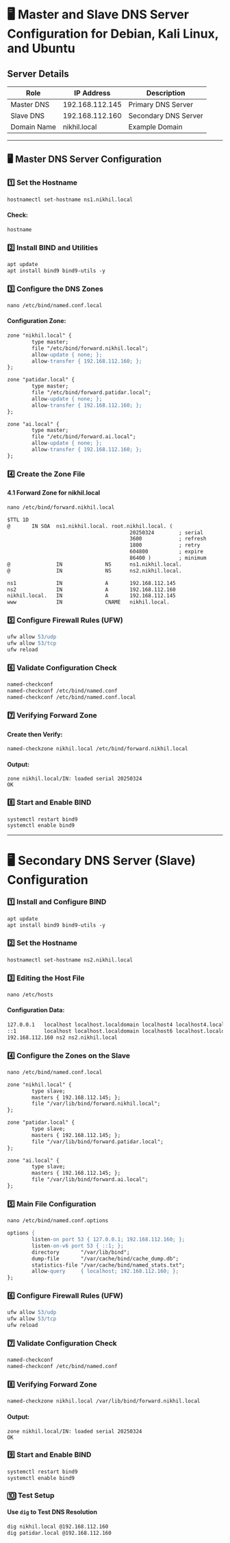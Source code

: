 
# 🖥️ **Master and Slave DNS Server Configuration for Debian, Kali Linux, and Ubuntu**  

## **Server Details**

| Role        | IP Address        | Description         |
|------------|------------------|---------------------|
| Master DNS | 192.168.112.145  | Primary DNS Server |
| Slave DNS  | 192.168.112.160  | Secondary DNS Server |
| Domain Name| nikhil.local     | Example Domain     |

---

## 🖥️ **Master DNS Server Configuration**

### 1️⃣ Set the Hostname
```apache
hostnamectl set-hostname ns1.nikhil.local
```
#### Check:
```apache
hostname
```

### 2️⃣ Install BIND and Utilities
```apache
apt update
apt install bind9 bind9-utils -y
```

### 3️⃣ Configure the DNS Zones
```apache
nano /etc/bind/named.conf.local
```

#### Configuration Zone:
```apache
zone "nikhil.local" {
        type master;
        file "/etc/bind/forward.nikhil.local";
        allow-update { none; };
        allow-transfer { 192.168.112.160; };        
};

zone "patidar.local" {
        type master;
        file "/etc/bind/forward.patidar.local";
        allow-update { none; };
        allow-transfer { 192.168.112.160; };
};

zone "ai.local" {
        type master;
        file "/etc/bind/forward.ai.local";
        allow-update { none; };
        allow-transfer { 192.168.112.160; };
};
```

### 4️⃣ Create the Zone File
#### 4.1 Forward Zone for nikhil.local
```apache
nano /etc/bind/forward.nikhil.local
```
```apache
$TTL 1D
@       IN SOA  ns1.nikhil.local. root.nikhil.local. (
                                        20250324        ; serial
                                        3600            ; refresh
                                        1800            ; retry
                                        604800          ; expire
                                        86400 )         ; minimum
@               IN              NS      ns1.nikhil.local.
@               IN              NS      ns2.nikhil.local.

ns1             IN              A       192.168.112.145
ns2             IN              A       192.168.112.160
nikhil.local.   IN              A       192.168.112.145
www             IN              CNAME   nikhil.local.
```

### 5️⃣ Configure Firewall Rules (UFW)
```apache
ufw allow 53/udp
ufw allow 53/tcp
ufw reload
```

### 6️⃣ Validate Configuration Check
```apache
named-checkconf
named-checkconf /etc/bind/named.conf
named-checkconf /etc/bind/named.conf.local
```

### 7️⃣ Verifying Forward Zone  
#### Create then Verify:
```apache
named-checkzone nikhil.local /etc/bind/forward.nikhil.local
```
#### **Output:**
```
zone nikhil.local/IN: loaded serial 20250324
OK
```

### 8️⃣ Start and Enable BIND
```apache
systemctl restart bind9
systemctl enable bind9
```

---

# 🖥️ **Secondary DNS Server (Slave) Configuration**  

### 1️⃣ Install and Configure BIND
```apache
apt update
apt install bind9 bind9-utils -y
```

### 2️⃣ Set the Hostname
```apache
hostnamectl set-hostname ns2.nikhil.local
```

### 3️⃣ Editing the Host File
```apache
nano /etc/hosts
```
#### Configuration Data:
```apache
127.0.0.1   localhost localhost.localdomain localhost4 localhost4.localdomain4
::1         localhost localhost.localdomain localhost6 localhost.localdomain6
192.168.112.160 ns2 ns2.nikhil.local
```

### 4️⃣ Configure the Zones on the Slave
```apache
nano /etc/bind/named.conf.local
```
```apache
zone "nikhil.local" {
        type slave;
        masters { 192.168.112.145; };
        file "/var/lib/bind/forward.nikhil.local";
};

zone "patidar.local" {
        type slave;
        masters { 192.168.112.145; };
        file "/var/lib/bind/forward.patidar.local";
};

zone "ai.local" {
        type slave;
        masters { 192.168.112.145; };
        file "/var/lib/bind/forward.ai.local";
};
```

### 5️⃣ Main File Configuration
```apache
nano /etc/bind/named.conf.options
```
```apache
options {
        listen-on port 53 { 127.0.0.1; 192.168.112.160; };    
        listen-on-v6 port 53 { ::1; };
        directory       "/var/lib/bind";
        dump-file       "/var/cache/bind/cache_dump.db";
        statistics-file "/var/cache/bind/named_stats.txt";
        allow-query     { localhost; 192.168.112.160; };
};
```

### 6️⃣ Configure Firewall Rules (UFW)
```apache
ufw allow 53/udp
ufw allow 53/tcp
ufw reload
```

### 7️⃣ Validate Configuration Check
```apache
named-checkconf
named-checkconf /etc/bind/named.conf
```

### 8️⃣ Verifying Forward Zone
```apache
named-checkzone nikhil.local /var/lib/bind/forward.nikhil.local
```
#### **Output:**
```
zone nikhil.local/IN: loaded serial 20250324
OK
```

### 9️⃣ Start and Enable BIND
```apache
systemctl restart bind9
systemctl enable bind9
```

### 🔟 Test Setup
#### Use `dig` to Test DNS Resolution
```apache
dig nikhil.local @192.168.112.160
dig patidar.local @192.168.112.160
```
